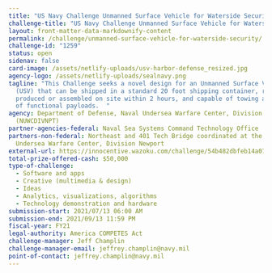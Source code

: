```yaml
---
title: "US Navy Challenge Unmanned Surface Vehicle for Waterside Security "
challenge-title: "US Navy Challenge Unmanned Surface Vehicle for Waterside Security "
layout: front-matter-data-markdownify-content
permalink: /challenge/unmanned-surface-vehicle-for-waterside-security/
challenge-id: "1259"
status: open
sidenav: false
card-image: /assets/netlify-uploads/usv-harbor-defense_resized.jpg
agency-logo: /assets/netlify-uploads/sealnavy.png
tagline: "This Challenge seeks a novel design for an Unmanned Surface Vehicle
  (USV) that can be shipped in a standard 20 foot shipping container, rapidly
  produced or assembled on site within 2 hours, and capable of towing a variety
  of functional payloads.  "
agency: Department of Defense, Naval Undersea Warfare Center, Division Newport
  (NUWCDIVNPT)
partner-agencies-federal: Naval Sea Systems Command Technology Office
partners-non-federal: Northeast and 401 Tech Bridge coordinated at the Naval
  Undersea Warfare Center, Division Newport
external-url: https://innocentive.wazoku.com/challenge/54b482dbfeb14a07bfd120ce1b8d34a8&c=E
total-prize-offered-cash: $50,000
type-of-challenge:
  - Software and apps
  - Creative (multimedia & design)
  - Ideas
  - Analytics, visualizations, algorithms
  - Technology demonstration and hardware
submission-start: 2021/07/13 06:00 AM
submission-end: 2021/09/13 11:59 PM
fiscal-year: FY21
legal-authority: America COMPETES Act
challenge-manager: Jeff Champlin
challenge-manager-email: jeffrey.champlin@navy.mil
point-of-contact: jeffrey.champlin@navy.mil
---
```

